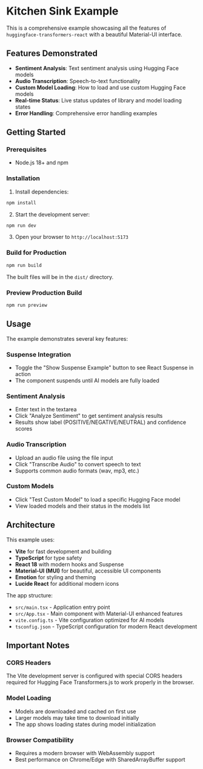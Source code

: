 # Kitchen Sink Example

This is a comprehensive example showcasing all the features of `huggingface-transformers-react` with a beautiful Material-UI interface.

## Features Demonstrated

- **Sentiment Analysis**: Text sentiment analysis using Hugging Face models
- **Audio Transcription**: Speech-to-text functionality
- **Custom Model Loading**: How to load and use custom Hugging Face models
- **Real-time Status**: Live status updates of library and model loading states
- **Error Handling**: Comprehensive error handling examples

## Getting Started

### Prerequisites

- Node.js 18+ and npm

### Installation

1. Install dependencies:
```bash
npm install
```

2. Start the development server:
```bash
npm run dev
```

3. Open your browser to `http://localhost:5173`

### Build for Production

```bash
npm run build
```

The built files will be in the `dist/` directory.

### Preview Production Build

```bash
npm run preview
```

## Usage

The example demonstrates several key features:

### Suspense Integration
- Toggle the "Show Suspense Example" button to see React Suspense in action
- The component suspends until AI models are fully loaded

### Sentiment Analysis
- Enter text in the textarea
- Click "Analyze Sentiment" to get sentiment analysis results
- Results show label (POSITIVE/NEGATIVE/NEUTRAL) and confidence scores

### Audio Transcription
- Upload an audio file using the file input
- Click "Transcribe Audio" to convert speech to text
- Supports common audio formats (wav, mp3, etc.)

### Custom Models
- Click "Test Custom Model" to load a specific Hugging Face model
- View loaded models and their status in the models list

## Architecture

This example uses:
- **Vite** for fast development and building
- **TypeScript** for type safety
- **React 18** with modern hooks and Suspense
- **Material-UI (MUI)** for beautiful, accessible UI components
- **Emotion** for styling and theming
- **Lucide React** for additional modern icons

The app structure:
- `src/main.tsx` - Application entry point
- `src/App.tsx` - Main component with Material-UI enhanced features
- `vite.config.ts` - Vite configuration optimized for AI models
- `tsconfig.json` - TypeScript configuration for modern React development

## Important Notes

### CORS Headers
The Vite development server is configured with special CORS headers required for Hugging Face Transformers.js to work properly in the browser.

### Model Loading
- Models are downloaded and cached on first use
- Larger models may take time to download initially
- The app shows loading states during model initialization

### Browser Compatibility
- Requires a modern browser with WebAssembly support
- Best performance on Chrome/Edge with SharedArrayBuffer support 